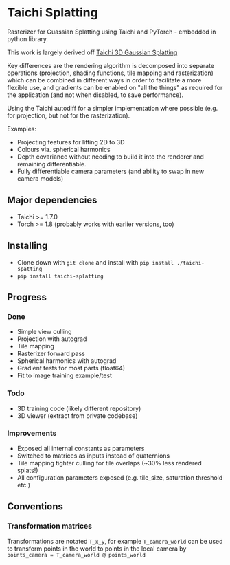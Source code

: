 # Taichi Splatting

Rasterizer for Guassian Splatting using Taichi and PyTorch - embedded in python library. 

This work is largely derived off [Taichi 3D Gaussian Splatting](https://github.com/wanmeihuali/taichi_3d_gaussian_splatting)

Key differences are the rendering algorithm is decomposed into separate operations (projection, shading functions, tile mapping and rasterization) which can be combined in different ways in order to facilitate a more flexible use, and gradients can be enabled on "all the things" as required for the application (and not when disabled, to save performance).

Using the Taichi autodiff for a simpler implementation where possible (e.g. for projection, but not for the rasterization).

Examples:
  * Projecting features for lifting 2D to 3D
  * Colours via. spherical harmonics
  * Depth covariance without needing to build it into the renderer and remaining differentiable.
  * Fully differentiable camera parameters (and ability to swap in new camera models)

## Major dependencies

* Taichi >= 1.7.0
* Torch >= 1.8 (probably works with earlier versions, too)

## Installing

* Clone down with `git clone` and install with `pip install ./taichi-spatting`
* `pip install taichi-splatting`


## Progress

### Done
* Simple view culling 
* Projection with autograd
* Tile mapping 
* Rasterizer forward pass
* Spherical harmonics with autograd
* Gradient tests for most parts (float64)
* Fit to image training example/test

### Todo

* 3D training code (likely different repository)
* 3D viewer (extract from private codebase)

### Improvements

* Exposed all internal constants as parameters
* Switched to matrices as inputs instead of quaternions
* Tile mapping tighter culling for tile overlaps (~30% less rendered splats!)
* All configuration parameters exposed (e.g. tile_size, saturation threshold etc.)


## Conventions

### Transformation matrices

Transformations are notated `T_x_y`, for example `T_camera_world` can be used to transform points in the world to points in the local camera by `points_camera = T_camera_world @ points_world`

